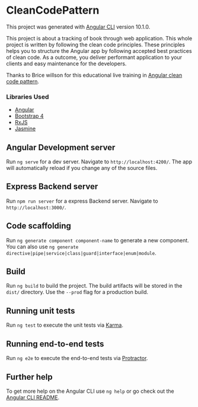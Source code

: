 # CleanCodePattern

This project was generated with [Angular CLI](https://github.com/angular/angular-cli) version 10.1.0.

This project is about a tracking of book through web application. This whole project is written by following the clean code principles. These principles helps you to structure the Angular app by following accepted best practices of clean code. As a outcome, you deliver performant application to your clients and easy maintenance for the developers.

Thanks to Brice willson for this educational live training in [Angular clean code pattern](https://www.oreilly.com/live-training/courses/angular-next-steps-patterns-for-clean-code/0636920370505/#).

### Libraries Used

- [Angular](https://angular.io)
- [Bootstrap 4](https://getbootstrap.com)
- [RxJS](http://reactivex.io/rxjs)
- [Jasmine](https://jasmine.github.io)

## Angular Development server

Run `ng serve` for a dev server. Navigate to `http://localhost:4200/`. The app will automatically reload if you change any of the source files.

## Express Backend server

Run `npm run server` for a express Backend server. Navigate to `http://localhost:3000/`.

## Code scaffolding

Run `ng generate component component-name` to generate a new component. You can also use `ng generate directive|pipe|service|class|guard|interface|enum|module`.

## Build

Run `ng build` to build the project. The build artifacts will be stored in the `dist/` directory. Use the `--prod` flag for a production build.

## Running unit tests

Run `ng test` to execute the unit tests via [Karma](https://karma-runner.github.io).

## Running end-to-end tests

Run `ng e2e` to execute the end-to-end tests via [Protractor](http://www.protractortest.org/).

## Further help

To get more help on the Angular CLI use `ng help` or go check out the [Angular CLI README](https://github.com/angular/angular-cli/blob/master/README.md).



